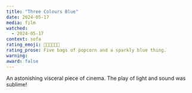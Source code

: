 ```yaml
---
title: "Three Colours Blue"
date: 2024-05-17
media: film
watched:
  - 2024-05-17
context: sofa
rating_emoji: 🍿🍿🍿🍿🍿💎
rating_prose: Five bags of popcorn and a sparkly blue thing.
warning:
award: false
---
```


An astonishing visceral piece of cinema. The play of light and sound was sublime!
